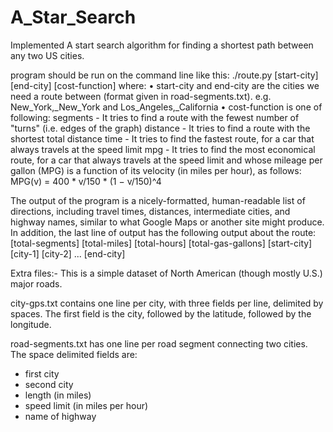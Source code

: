 # A_Star_Search
Implemented A start search algorithm for finding a shortest path between any two US cities.

program should be run on the command line like this:
./route.py [start-city] [end-city] [cost-function]
where:
• start-city and end-city are the cities we need a route between (format given in road-segments.txt). e.g. New_York,_New_York and Los_Angeles,_California
• cost-function is one of following:
segments - It tries to find a route with the fewest number of "turns" (i.e. edges of the graph)
distance - It tries to find a route with the shortest total distance
time - It tries to find the fastest route, for a car that always travels at the speed limit
mpg - It tries to find the most economical route, for a car that always travels at the speed limit and
whose mileage per gallon (MPG) is a function of its velocity (in miles per hour), as follows:
MPG(v) = 400 * v/150 * (1 − v/150)^4

The output of the program is a nicely-formatted, human-readable list of directions, including travel
times, distances, intermediate cities, and highway names, similar to what Google Maps or another site might
produce. In addition, the last line of output has the following output about the route:
[total-segments] [total-miles] [total-hours] [total-gas-gallons] [start-city] [city-1] [city-2] ... [end-city]

Extra files:-
This is a simple dataset of North American (though mostly U.S.) major roads.

city-gps.txt contains one line per city, with three fields per line, 
delimited by spaces. The first field is the city, followed by the latitude,
followed by the longitude.

road-segments.txt has one line per road segment connecting two cities.
The space delimited fields are:
- first city
- second city
- length (in miles)
- speed limit (in miles per hour)
- name of highway
